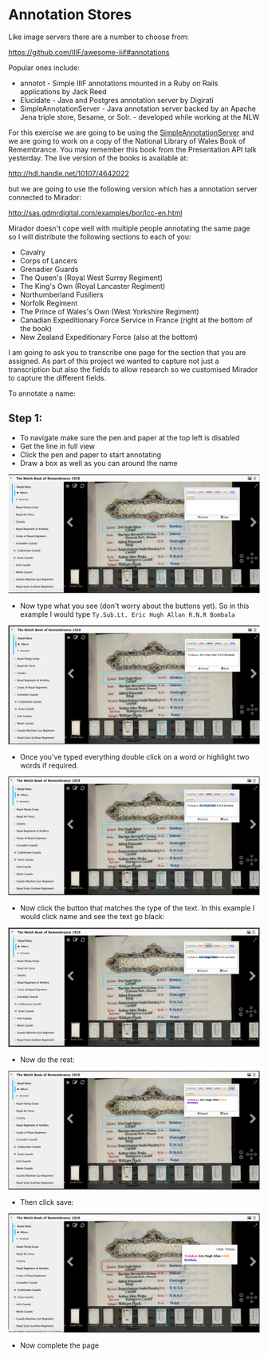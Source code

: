 # Annotation Stores

Like image servers there are a number to choose from:

https://github.com/IIIF/awesome-iiif#annotations

Popular ones include:
 * annotot - Simple IIIF annotations mounted in a Ruby on Rails applications by Jack Reed
 * Elucidate - Java and Postgres annotation server by Digirati
 * SimpleAnnotationServer - Java annotation server backed by an Apache Jena triple store, Sesame, or Solr. - developed while working at the NLW

 For this exercise we are going to be using the [SimpleAnnotationServer](https://github.com/glenrobson/SimpleAnnotationServer) and we are going to work on a copy of the National Library of Wales Book of Remembrance. You may remember this book from the Presentation API talk yesterday. The live version of the books is available at:

http://hdl.handle.net/10107/4642022 

but we are going to use the following version which has a annotation server connected to Mirador:

http://sas.gdmrdigital.com/examples/bor/lcc-en.html

Mirador doesn't cope well with multiple people annotating the same page so I will distribute the following sections to each of you:

 * Cavalry
 * Corps of Lancers
 * Grenadier Guards
 * The Queen's (Royal West Surrey Regiment)
 * The King's Own (Royal Lancaster Regiment)
 * Northumberland Fusiliers
 * Norfolk Regiment
 * The Prince of Wales's Own (West Yorkshire Regiment)
 * Canadian Expeditionary Force Service in France (right at the bottom of the book)
 * New Zealand Expeditionary Force (also at the bottom)

I am going to ask you to transcribe one page for the section that you are assigned. As part of this project we wanted to capture not just a transcription but also the fields to allow research so we customised Mirador to capture the different fields. 

To annotate a name:

## Step 1:
 * To navigate make sure the  pen and paper at the top left is disabled
 * Get the line in full view
 * Click the pen and paper to start annotating
 * Draw a box as well as you can around the name 

![image](../images/anno_bor_start.png)  

 * Now type what you see (don't worry about the buttons yet). So in this example I would type `Ty.Sub.Lt. Eric Hugh Allan R.N.R Bombala`

![image](../images/anno_bor_text.png)

 * Once you've typed everything double click on a word or highlight two words if required. 

![image](../images/anno_bor_highlight.png)

 * Now click the button that matches the type of the text. In this example I would click name and see the text go black:

![image](../images/anno_bor_typed.png)

 * Now do the rest:

![image](../images/anno_bor_finshed.png)

 * Then click save:

![image](../images/anno_bor_view_anno.png)

 * Now complete the page


